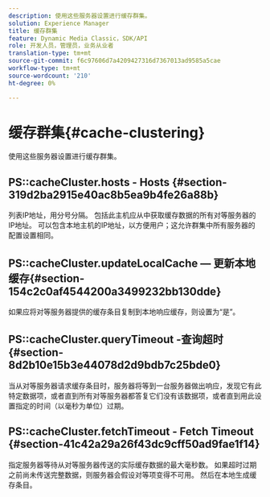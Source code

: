 ```yaml
---
description: 使用这些服务器设置进行缓存群集。
solution: Experience Manager
title: 缓存群集
feature: Dynamic Media Classic，SDK/API
role: 开发人员，管理员，业务从业者
translation-type: tm+mt
source-git-commit: f6c97606d7a4209427316d7367013ad9585a5cae
workflow-type: tm+mt
source-wordcount: '210'
ht-degree: 0%

---
```



# 缓存群集{#cache-clustering}

使用这些服务器设置进行缓存群集。

## PS::cacheCluster.hosts - Hosts {#section-319d2ba2915e40ac8b5ea9b4fe26a88b}

列表IP地址，用分号分隔。 包括此主机应从中获取缓存数据的所有对等服务器的IP地址。 可以包含本地主机的IP地址，以方便用户；这允许群集中所有服务器的配置设置相同。

## PS::cacheCluster.updateLocalCache — 更新本地缓存{#section-154c2c0af4544200a3499232bb130dde}

如果应将对等服务器提供的缓存条目复制到本地响应缓存，则设置为“是”。

## PS::cacheCluster.queryTimeout -查询超时{#section-8d2b10e15b3e44078d2d9bdb7c25bde0}

当从对等服务器请求缓存条目时，服务器将等到一台服务器做出响应，发现它有此特定数据项，或者直到所有对等服务器都答复它们没有该数据项，或者直到用此设置指定的时间（以毫秒为单位）过期。

## PS::cacheCluster.fetchTimeout - Fetch Timeout {#section-41c42a29a26f43dc9cff50ad9fae1f14}

指定服务器等待从对等服务器传送的实际缓存数据的最大毫秒数。 如果超时过期之前尚未传送完整数据，则服务器会假设对等项变得不可用。 然后在本地生成缓存条目。
